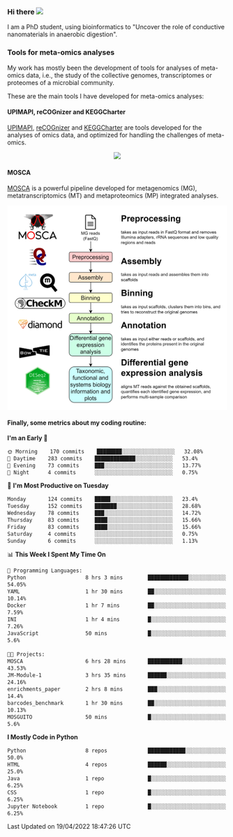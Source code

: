 ### Hi there <img src="https://media.giphy.com/media/hvRJCLFzcasrR4ia7z/giphy.gif" width="25px">

I am a PhD student, using bioinformatics to "Uncover the role of conductive nanomaterials in anaerobic digestion".

### Tools for meta-omics analyses

My work has mostly been the development of tools for analyses of meta-omics data, i.e., the study of the collective genomes, transcriptomes or proteomes of a microbial community.

These are the main tools I have developed for meta-omics analyses:

#### UPIMAPI, reCOGnizer and KEGGCharter

[UPIMAPI](https://github.com/iquasere/UPIMAPI), [reCOGnizer](https://github.com/iquasere/reCOGnizer) and [KEGGCharter](https://github.com/iquasere/KEGGCharter) are tools developed for the analyses of omics data, and optimized for handling the challenges of meta-omics.

<p align="center">
    <img src="assets/annotation_paper.png">
</p>

#### MOSCA

[MOSCA](https://github.com/iquasere/MOSCA) is a powerful pipeline developed for metagenomics (MG), metatranscriptomics (MT) and metaproteomics (MP) integrated analyses.

<p align="center">
    <img src="assets/mosca_workflow.png" align="center" width="700">
</p>


#### Finally, some metrics about my coding routine:

<!--START_SECTION:waka-->
**I'm an Early 🐤** 

```text
🌞 Morning    170 commits    ████████░░░░░░░░░░░░░░░░░   32.08% 
🌆 Daytime    283 commits    █████████████░░░░░░░░░░░░   53.4% 
🌃 Evening    73 commits     ███░░░░░░░░░░░░░░░░░░░░░░   13.77% 
🌙 Night      4 commits      ░░░░░░░░░░░░░░░░░░░░░░░░░   0.75%

```
📅 **I'm Most Productive on Tuesday** 

```text
Monday       124 commits    █████░░░░░░░░░░░░░░░░░░░░   23.4% 
Tuesday      152 commits    ███████░░░░░░░░░░░░░░░░░░   28.68% 
Wednesday    78 commits     ███░░░░░░░░░░░░░░░░░░░░░░   14.72% 
Thursday     83 commits     ████░░░░░░░░░░░░░░░░░░░░░   15.66% 
Friday       83 commits     ████░░░░░░░░░░░░░░░░░░░░░   15.66% 
Saturday     4 commits      ░░░░░░░░░░░░░░░░░░░░░░░░░   0.75% 
Sunday       6 commits      ░░░░░░░░░░░░░░░░░░░░░░░░░   1.13%

```


📊 **This Week I Spent My Time On** 

```text
💬 Programming Languages: 
Python                   8 hrs 3 mins        █████████████░░░░░░░░░░░░   54.05% 
YAML                     1 hr 30 mins        ██░░░░░░░░░░░░░░░░░░░░░░░   10.14% 
Docker                   1 hr 7 mins         ██░░░░░░░░░░░░░░░░░░░░░░░   7.59% 
INI                      1 hr 4 mins         █░░░░░░░░░░░░░░░░░░░░░░░░   7.26% 
JavaScript               50 mins             █░░░░░░░░░░░░░░░░░░░░░░░░   5.6%

🐱‍💻 Projects: 
MOSCA                    6 hrs 28 mins       ███████████░░░░░░░░░░░░░░   43.53% 
JM-Module-1              3 hrs 35 mins       ██████░░░░░░░░░░░░░░░░░░░   24.16% 
enrichments_paper        2 hrs 8 mins        ███░░░░░░░░░░░░░░░░░░░░░░   14.4% 
barcodes_benchmark       1 hr 30 mins        ██░░░░░░░░░░░░░░░░░░░░░░░   10.13% 
MOSGUITO                 50 mins             █░░░░░░░░░░░░░░░░░░░░░░░░   5.6%

```

**I Mostly Code in Python** 

```text
Python                   8 repos             ████████████░░░░░░░░░░░░░   50.0% 
HTML                     4 repos             ██████░░░░░░░░░░░░░░░░░░░   25.0% 
Java                     1 repo              █░░░░░░░░░░░░░░░░░░░░░░░░   6.25% 
CSS                      1 repo              █░░░░░░░░░░░░░░░░░░░░░░░░   6.25% 
Jupyter Notebook         1 repo              █░░░░░░░░░░░░░░░░░░░░░░░░   6.25%

```



 Last Updated on 19/04/2022 18:47:26 UTC
<!--END_SECTION:waka-->
